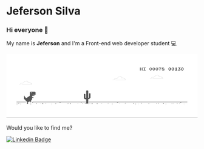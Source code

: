 # Jeferson Silva

### Hi everyone 🚀

My name is **Jeferson** and I'm a Front-end web developer student 💻

![image](https://github.com/Jeferson1/Jeferson1/blob/master/dino.gif)

Would you like to find me?

[![Linkedin Badge](https://img.shields.io/badge/-LinkedIn-blue?style=flat-square&logo=Linkedin&logoColor=white&link=https://www.linkedin.com/in/1jeferson/)](https://www.linkedin.com/in/1jeferson/)

<!--
**Jeferson1/Jeferson1** is a ✨ _special_ ✨ repository because its `README.md` (this file) appears on your GitHub profile.
